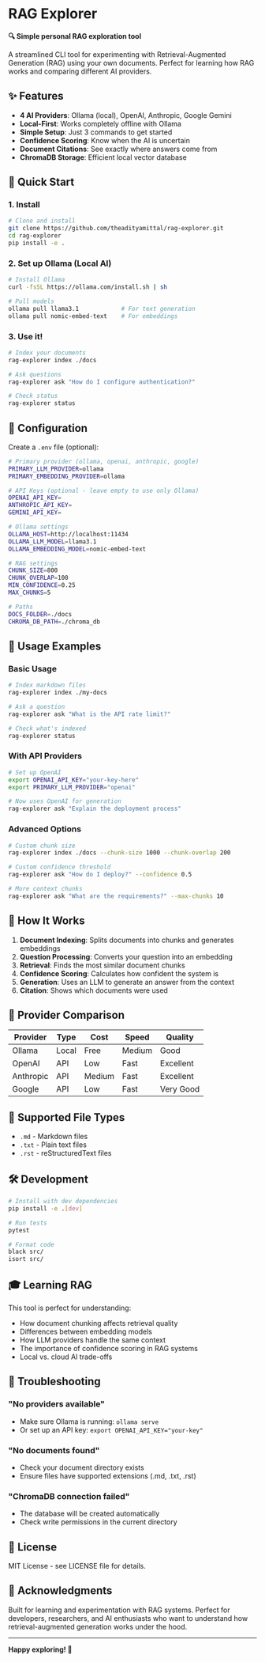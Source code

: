 # RAG Explorer

**🔍 Simple personal RAG exploration tool**

A streamlined CLI tool for experimenting with Retrieval-Augmented Generation (RAG) using your own documents. Perfect for learning how RAG works and comparing different AI providers.

## ✨ Features

- **4 AI Providers**: Ollama (local), OpenAI, Anthropic, Google Gemini
- **Local-First**: Works completely offline with Ollama
- **Simple Setup**: Just 3 commands to get started
- **Confidence Scoring**: Know when the AI is uncertain
- **Document Citations**: See exactly where answers come from
- **ChromaDB Storage**: Efficient local vector database

## 🚀 Quick Start

### 1. Install
```bash
# Clone and install
git clone https://github.com/theadityamittal/rag-explorer.git
cd rag-explorer
pip install -e .
```

### 2. Set up Ollama (Local AI)
```bash
# Install Ollama
curl -fsSL https://ollama.com/install.sh | sh

# Pull models
ollama pull llama3.1            # For text generation
ollama pull nomic-embed-text    # For embeddings
```

### 3. Use it!
```bash
# Index your documents
rag-explorer index ./docs

# Ask questions
rag-explorer ask "How do I configure authentication?"

# Check status
rag-explorer status
```

## 🔧 Configuration

Create a `.env` file (optional):

```bash
# Primary provider (ollama, openai, anthropic, google)
PRIMARY_LLM_PROVIDER=ollama
PRIMARY_EMBEDDING_PROVIDER=ollama

# API Keys (optional - leave empty to use only Ollama)
OPENAI_API_KEY=
ANTHROPIC_API_KEY=
GEMINI_API_KEY=

# Ollama settings
OLLAMA_HOST=http://localhost:11434
OLLAMA_LLM_MODEL=llama3.1
OLLAMA_EMBEDDING_MODEL=nomic-embed-text

# RAG settings
CHUNK_SIZE=800
CHUNK_OVERLAP=100
MIN_CONFIDENCE=0.25
MAX_CHUNKS=5

# Paths
DOCS_FOLDER=./docs
CHROMA_DB_PATH=./chroma_db
```

## 🎯 Usage Examples

### Basic Usage
```bash
# Index markdown files
rag-explorer index ./my-docs

# Ask a question
rag-explorer ask "What is the API rate limit?"

# Check what's indexed
rag-explorer status
```

### With API Providers
```bash
# Set up OpenAI
export OPENAI_API_KEY="your-key-here"
export PRIMARY_LLM_PROVIDER="openai"

# Now uses OpenAI for generation
rag-explorer ask "Explain the deployment process"
```

### Advanced Options
```bash
# Custom chunk size
rag-explorer index ./docs --chunk-size 1000 --chunk-overlap 200

# Custom confidence threshold
rag-explorer ask "How do I deploy?" --confidence 0.5

# More context chunks
rag-explorer ask "What are the requirements?" --max-chunks 10
```

## 🧠 How It Works

1. **Document Indexing**: Splits documents into chunks and generates embeddings
2. **Question Processing**: Converts your question into an embedding
3. **Retrieval**: Finds the most similar document chunks
4. **Confidence Scoring**: Calculates how confident the system is
5. **Generation**: Uses an LLM to generate an answer from the context
6. **Citation**: Shows which documents were used

## 🔄 Provider Comparison

| Provider | Type | Cost | Speed | Quality |
|----------|------|------|-------|---------|
| Ollama | Local | Free | Medium | Good |
| OpenAI | API | Low | Fast | Excellent |
| Anthropic | API | Medium | Fast | Excellent |
| Google | API | Low | Fast | Very Good |

## 📁 Supported File Types

- `.md` - Markdown files
- `.txt` - Plain text files
- `.rst` - reStructuredText files

## 🛠️ Development

```bash
# Install with dev dependencies
pip install -e .[dev]

# Run tests
pytest

# Format code
black src/
isort src/
```

## 🎓 Learning RAG

This tool is perfect for understanding:

- How document chunking affects retrieval quality
- Differences between embedding models
- How LLM providers handle the same context
- The importance of confidence scoring in RAG systems
- Local vs. cloud AI trade-offs

## 🤔 Troubleshooting

### "No providers available"
- Make sure Ollama is running: `ollama serve`
- Or set up an API key: `export OPENAI_API_KEY="your-key"`

### "No documents found"
- Check your document directory exists
- Ensure files have supported extensions (.md, .txt, .rst)

### "ChromaDB connection failed"
- The database will be created automatically
- Check write permissions in the current directory

## 📝 License

MIT License - see LICENSE file for details.

## 🙏 Acknowledgments

Built for learning and experimentation with RAG systems. Perfect for developers, researchers, and AI enthusiasts who want to understand how retrieval-augmented generation works under the hood.

---

**Happy exploring! 🚀**
